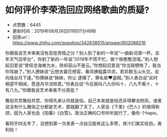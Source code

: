 # 如何评价李荣浩回应网络歌曲的质疑?
- 点赞数：6445
- 更新时间：2019年08月26日01时07分48秒
- 回答url：https://www.zhihu.com/question/342638515/answer/802089216
<body>
 <p data-pid="rkk7O1LH">你跟我说艺术审美没有高低贵贱之分？别人到了新的一年说“一曲新词酒一杯。去年天气旧亭台”，你到了新的一年说“2019年不慌不忙，做个铁憨憨流氓。”别人想起旧爱说“曾经沧海难为水，除却巫山不是云。”你想起旧爱说“你当我牺牲了，我当你驾崩了。”别人撩妹说“云想衣裳花想容，春风拂槛露华浓。若非群玉山头见，会向瑶台月下逢。”你撩妹说“妹妹，你让 逮捕了，罪名偷❤️盗贼。”别人表白说“此时相望不相闻，愿逐月华流照君。”你表白说“今后我叫八九你叫十，八九不离十，十有八九。”你跟我说艺术审美不分高低？</p>
 <p data-pid="lIMeSBHn">雅俗共赏雅俗共赏，你得先承认你就是俗。自己本来就是俗还非得攀龙附凤，或者说没有什么雅俗之分都是艺术，那就翻了天了。人家会《下里》《巴人》的值得称颂，因为人家也会《阳春》《白雪》。政治正确的口号听听就行了，像你 个hape。</p>
 <p data-pid="sD68mYeN">看知乎四五年了，没想到第一次发表一点拙见能有这么多赞，铁汁们属实给劲，奥利给！</p>
</body>